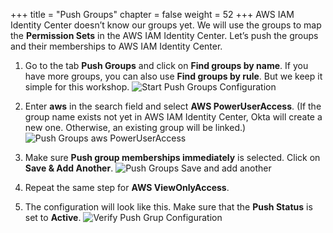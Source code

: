 +++
title = "Push Groups"
chapter = false
weight = 52
+++
AWS IAM Identity Center doesn’t know our groups yet. We will use the groups to map the **Permission Sets** in the AWS IAM Identity Center. Let’s push the groups and their memberships to AWS IAM Identity Center.

1. Go to the tab **Push Groups** and click on **Find groups by name**. If you have more groups, you can also use **Find groups by rule**. But we keep it simple for this workshop.
![Start Push Groups Configuration](/images/240_start_push_groups_configuration.jpg)

2. Enter **aws** in the search field and select **AWS PowerUserAccess**. (If the group name exists not yet in AWS IAM Identity Center, Okta will create a new one. Otherwise, an existing group will be linked.)
![Push Groups aws PowerUserAccess](/images/250_push_group_aws_powerUserAccess.png)

3. Make sure **Push group memberships immediately** is selected. Click on **Save & Add Another**.
![Push Groups Save and add another](/images/260_push_groups_save_and_add_another.png)

4. Repeat the same step for **AWS ViewOnlyAccess**.
5. The configuration will look like this. Make sure that the **Push Status** is set to **Active**.
![Verify Push Grup Configuration](/images/270_verify_push_group_configuration.png)